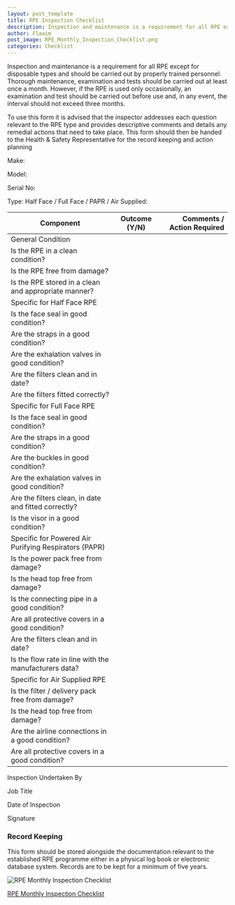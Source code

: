 ```yaml
---
layout: post_template
title: RPE Inspection Checklist
description: Inspection and maintenance is a requirement for all RPE except for disposable types and should be carried out by properly trained personnel. Thorough maintenance, examination and tests should be carried out at least once a month
author: Flaaim
post_image: RPE_Monthly_Inspection_Checklist.png
categories: Checklist
---
```


Inspection and maintenance is a requirement for all RPE except for disposable types and should be carried out by properly trained personnel. Thorough maintenance, examination and tests should be carried out at least once a month. However, if the RPE is used only occasionally, an examination and test should be carried out before use and, in any event, the interval should not exceed three months.

To use this form it is advised that the inspector addresses each question relevant to the RPE type and provides descriptive comments and details any remedial actions that need to take place.  This form should  then  be  handed  to  the  Health  &  Safety  Representative  for  the  record  keeping  and  action planning

Make:

Model:

Serial No:

Type: Half Face  /  Full Face  /  PAPR  /  Air Supplied:

| Component    |      Outcome  (Y/N)   |  Comments / Action Required |
|--------------|:---------------------:|----------------------------:|
|General Condition                                                   |
|Is the RPE in a clean condition?| | | 
|Is the RPE free from damage? | | |
|Is the RPE stored in a clean and appropriate manner? | | |
|Specific for Half Face RPE                                          |
|Is the face seal in good condition?| | |
|Are the straps in a good condition?| | |
|Are the exhalation valves in good condition? | | |
|Are the filters clean and in date? | | |
|Are the filters fitted correctly?| | |
|Specific for Full Face RPE                                           |
|Is the face seal in good condition?| | |
|Are the straps in a good condition?| | |
|Are the buckles in good condition?| | |
|Are the exhalation valves in good condition?| | |
|Are the filters clean, in date and fitted correctly?| | |
|Is the visor in a good condition? | | |
|Specific for Powered Air Purifying Respirators (PAPR)                |
|Is the power pack free from damage?| | |
|Is the head top free from damage?| | |
|Is the connecting pipe in a good condition?| | |
|Are all protective covers in a good condition?| | |
|Are the filters clean and in date?| | |
|Is the flow rate in line with the manufacturers data?| | |
|Specific for Air Supplied RPE                                        |
|Is the filter / delivery pack free from damage?| | |
|Is the head top free from damage?| | |
|Are the airline connections in a good condition?| | |
|Are all protective covers in a good condition?| | |

 Inspection Undertaken By
 
 Job Title 
 
 Date of Inspection
 
 Signature
 
### Record Keeping
This form should be stored alongside the documentation relevant to the established RPE programme either in a physical log book or electronic database system.  Records are to be kept for a minimum of five years.

![RPE Monthly Inspection Checklist](https://safetyworkblog.com/assets/img/RPE_Monthly_Inspection_Checklist.png)

[RPE Monthly Inspection Checklist](https://safetyworkblog.com/assets/template/RPE_Monthly_Inspection_Checklist.pdf)
